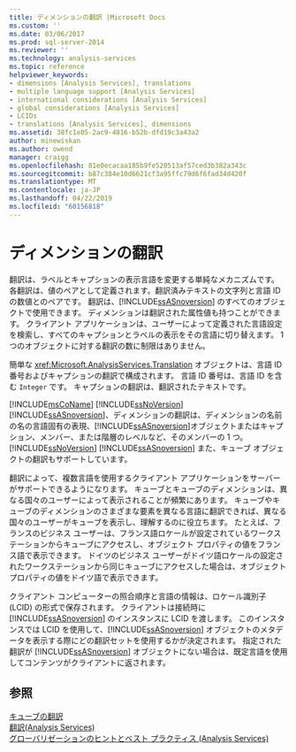 ```yaml
---
title: ディメンションの翻訳 |Microsoft Docs
ms.custom: ''
ms.date: 03/06/2017
ms.prod: sql-server-2014
ms.reviewer: ''
ms.technology: analysis-services
ms.topic: reference
helpviewer_keywords:
- dimensions [Analysis Services], translations
- multiple language support [Analysis Services]
- international considerations [Analysis Services]
- global considerations [Analysis Services]
- LCIDs
- translations [Analysis Services], dimensions
ms.assetid: 38fc1e05-2ac9-4816-b52b-dfd19c3a43a2
author: minewiskan
ms.author: owend
manager: craigg
ms.openlocfilehash: 81e0ecacaa185b9fe520513af57ced3b382a343c
ms.sourcegitcommit: b87c384e10d6621cf3a95ffc79d6f6fad34d420f
ms.translationtype: MT
ms.contentlocale: ja-JP
ms.lasthandoff: 04/22/2019
ms.locfileid: "60156818"
---
```

# <a name="dimension-translations"></a>ディメンションの翻訳
  翻訳は、ラベルとキャプションの表示言語を変更する単純なメカニズムです。 各翻訳は、値のペアとして定義されます。翻訳済みテキストの文字列と言語 ID の数値とのペアです。 翻訳は、[!INCLUDE[ssASnoversion](../../includes/ssasnoversion-md.md)] のすべてのオブジェクトで使用できます。 ディメンションは翻訳された属性値も持つことができます。 クライアント アプリケーションは、ユーザーによって定義された言語設定を検索し、すべてのキャプションとラベルの表示をその言語に切り替えます。 1 つのオブジェクトに対する翻訳の数に制限はありません。  
  
 簡単な <xref:Microsoft.AnalysisServices.Translation> オブジェクトは、言語 ID 番号およびキャプションの翻訳で構成されます。 言語 ID 番号は、言語 ID を含む `Integer` です。 キャプションの翻訳は、翻訳されたテキストです。  
  
 [!INCLUDE[msCoName](../../includes/msconame-md.md)] [!INCLUDE[ssNoVersion](../../includes/ssnoversion-md.md)] [!INCLUDE[ssASnoversion](../../includes/ssasnoversion-md.md)]、ディメンションの翻訳は、ディメンションの名前の名の言語固有の表現、[!INCLUDE[ssASnoversion](../../includes/ssasnoversion-md.md)]オブジェクトまたはキャプション、メンバー、または階層のレベルなど、そのメンバーの 1 つ。 [!INCLUDE[ssNoVersion](../../includes/ssnoversion-md.md)] [!INCLUDE[ssASnoversion](../../includes/ssasnoversion-md.md)] また、キューブ オブジェクトの翻訳もサポートしています。  
  
 翻訳によって、複数言語を使用するクライアント アプリケーションをサーバーがサポートできるようになります。 キューブとキューブのディメンションは、異なる国々のユーザーによって表示されることが頻繁にあります。 キューブやキューブのディメンションのさまざまな要素を異なる言語に翻訳できれば、異なる国々のユーザーがキューブを表示し、理解するのに役立ちます。 たとえば、フランスのビジネス ユーザーは、フランス語ロケールが設定されているワークステーションからキューブにアクセスし、オブジェクト プロパティの値をフランス語で表示できます。 ドイツのビジネス ユーザーがドイツ語ロケールの設定されたワークステーションから同じキューブにアクセスした場合は、オブジェクト プロパティの値をドイツ語で表示できます。  
  
 クライアント コンピューターの照合順序と言語の情報は、ロケール識別子 (LCID) の形式で保存されます。 クライアントは接続時に [!INCLUDE[ssASnoversion](../../includes/ssasnoversion-md.md)] のインスタンスに LCID を渡します。 このインスタンスでは LCID を使用して、[!INCLUDE[ssASnoversion](../../includes/ssasnoversion-md.md)] オブジェクトのメタデータを表示する際にどの翻訳セットを使用するかが決定されます。 指定された翻訳が [!INCLUDE[ssASnoversion](../../includes/ssasnoversion-md.md)] オブジェクトにない場合は、既定言語を使用してコンテンツがクライアントに返されます。  
  
## <a name="see-also"></a>参照  
 [キューブの翻訳](../multidimensional-models-olap-logical-cube-objects/cube-translations.md)   
 [翻訳&#40;Analysis Services&#41;](../translations-analysis-services.md)   
 [グローバリゼーションのヒントとベスト プラクティス (Analysis Services)](../globalization-tips-and-best-practices-analysis-services.md)  
  
  
